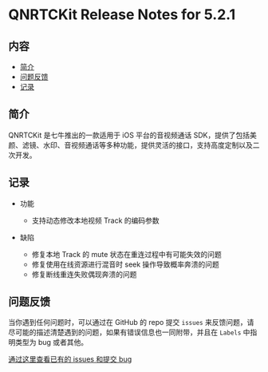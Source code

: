 # QNRTCKit Release Notes for 5.2.1

## 内容

- [简介](#简介)
- [问题反馈](#问题反馈)
- [记录](#记录)

## 简介

QNRTCKit 是七牛推出的一款适用于 iOS 平台的音视频通话 SDK，提供了包括美颜、滤镜、水印、音视频通话等多种功能，提供灵活的接口，支持高度定制以及二次开发。


## 记录

- 功能
  - 支持动态修改本地视频 Track 的编码参数

- 缺陷
  - 修复本地 Track 的 mute 状态在重连过程中有可能失效的问题
  - 修复使用在线资源进行混音时 seek 操作导致概率奔溃的问题
  - 修复断线重连失败偶现奔溃的问题
  

## 问题反馈

当你遇到任何问题时，可以通过在 GitHub 的 repo 提交 ```issues``` 来反馈问题，请尽可能的描述清楚遇到的问题，如果有错误信息也一同附带，并且在 ```Labels``` 中指明类型为 bug 或者其他。

[通过这里查看已有的 issues 和提交 bug](https://github.com/pili-engineering/QNRTC-iOS/issues)